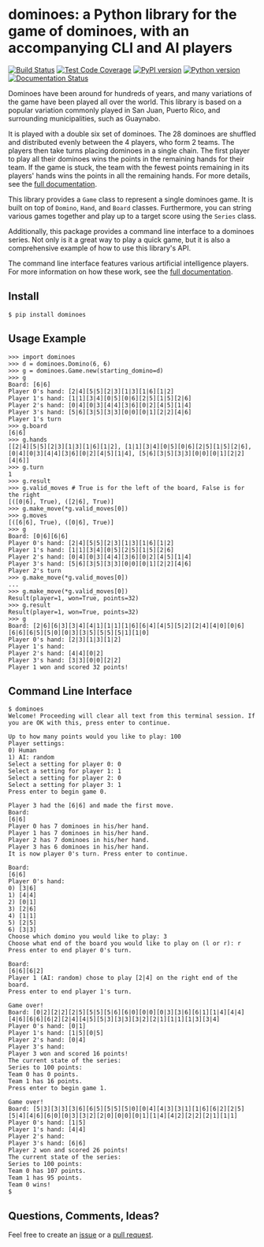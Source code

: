 dominoes: a Python library for the game of dominoes, with an accompanying CLI and AI players
============================================================================================

[![Build Status](https://travis-ci.org/abw333/dominoes.svg?branch=master)](https://travis-ci.org/abw333/dominoes)
[![Test Code Coverage](https://codecov.io/gh/abw333/dominoes/branch/master/graph/badge.svg)](https://codecov.io/gh/abw333/dominoes)
[![PyPI version](https://badge.fury.io/py/dominoes.svg)](https://badge.fury.io/py/dominoes)
[![Python version](https://img.shields.io/badge/python-3.6-brightgreen.svg)](https://www.python.org/)
[![Documentation Status](https://readthedocs.org/projects/dominoes/badge/?version=latest)](https://dominoes.readthedocs.io/en/latest/?badge=latest)

Dominoes have been around for hundreds of years, and many variations of the game have been played all over the world. This library is based on a popular variation commonly played in San Juan, Puerto Rico, and surrounding municipalities, such as Guaynabo.

It is played with a double six set of dominoes. The 28 dominoes are shuffled and distributed evenly between the 4 players, who form 2 teams. The players then take turns placing dominoes in a single chain. The first player to play all their dominoes wins the points in the remaining hands for their team. If the game is stuck, the team with the fewest points remaining in its players' hands wins the points in all the remaining hands. For more details, see the [full documentation](https://dominoes.readthedocs.io/en/latest/#game).

This library provides a	`Game` class to	represent a single dominoes game. It is built on top of `Domino`, `Hand`, and `Board` classes. Furthermore, you can string various games together and play up to a target score using the `Series` class.

Additionally, this package provides a command line interface to a dominoes series. Not only is it a great way to play a quick game, but it is also a comprehensive example of how to use this library's API.

The command line interface features various artificial intelligence players. For more information on how these work, see the [full documentation](https://dominoes.readthedocs.io/en/latest/#players).

## Install

```
$ pip install dominoes
```

## Usage Example

```
>>> import dominoes
>>> d = dominoes.Domino(6, 6)
>>> g = dominoes.Game.new(starting_domino=d)
>>> g
Board: [6|6]
Player 0's hand: [2|4][5|5][2|3][1|3][1|6][1|2]
Player 1's hand: [1|1][3|4][0|5][0|6][2|5][1|5][2|6]
Player 2's hand: [0|4][0|3][4|4][3|6][0|2][4|5][1|4]
Player 3's hand: [5|6][3|5][3|3][0|0][0|1][2|2][4|6]
Player 1's turn
>>> g.board
[6|6]
>>> g.hands
[[2|4][5|5][2|3][1|3][1|6][1|2], [1|1][3|4][0|5][0|6][2|5][1|5][2|6], [0|4][0|3][4|4][3|6][0|2][4|5][1|4], [5|6][3|5][3|3][0|0][0|1][2|2][4|6]]
>>> g.turn
1
>>> g.result
>>> g.valid_moves # True is for the left of the board, False is for the right
[([0|6], True), ([2|6], True)]
>>> g.make_move(*g.valid_moves[0])
>>> g.moves
[([6|6], True), ([0|6], True)]
>>> g
Board: [0|6][6|6]
Player 0's hand: [2|4][5|5][2|3][1|3][1|6][1|2]
Player 1's hand: [1|1][3|4][0|5][2|5][1|5][2|6]
Player 2's hand: [0|4][0|3][4|4][3|6][0|2][4|5][1|4]
Player 3's hand: [5|6][3|5][3|3][0|0][0|1][2|2][4|6]
Player 2's turn
>>> g.make_move(*g.valid_moves[0])
...
>>> g.make_move(*g.valid_moves[0])
Result(player=1, won=True, points=32)
>>> g.result
Result(player=1, won=True, points=32)
>>> g
Board: [2|6][6|3][3|4][4|1][1|1][1|6][6|4][4|5][5|2][2|4][4|0][0|6][6|6][6|5][5|0][0|3][3|5][5|5][5|1][1|0]
Player 0's hand: [2|3][1|3][1|2]
Player 1's hand:
Player 2's hand: [4|4][0|2]
Player 3's hand: [3|3][0|0][2|2]
Player 1 won and scored 32 points!
```

## Command Line Interface

```
$ dominoes
Welcome! Proceeding will clear all text from this terminal session. If you are OK with this, press enter to continue.
```

```
Up to how many points would you like to play: 100
Player settings:
0) Human
1) AI: random
Select a setting for player 0: 0
Select a setting for player 1: 1
Select a setting for player 2: 0
Select a setting for player 3: 1
Press enter to begin game 0.
```

```
Player 3 had the [6|6] and made the first move.
Board:
[6|6]
Player 0 has 7 dominoes in his/her hand.
Player 1 has 7 dominoes in his/her hand.
Player 2 has 7 dominoes in his/her hand.
Player 3 has 6 dominoes in his/her hand.
It is now player 0's turn. Press enter to continue.
```

```
Board:
[6|6]
Player 0's hand:
0) [3|6]
1) [4|4]
2) [0|1]
3) [2|6]
4) [1|1]
5) [2|5]
6) [3|3]
Choose which domino you would like to play: 3
Choose what end of the board you would like to play on (l or r): r
Press enter to end player 0's turn.
```

```
Board:
[6|6][6|2]
Player 1 (AI: random) chose to play [2|4] on the right end of the board.
Press enter to end player 1's turn.
```

```
Game over!
Board: [0|2][2|2][2|5][5|5][5|6][6|0][0|0][0|3][3|6][6|1][1|4][4|4][4|6][6|6][6|2][2|4][4|5][5|3][3|3][3|2][2|1][1|1][1|3][3|4]
Player 0's hand: [0|1]
Player 1's hand: [1|5][0|5]
Player 2's hand: [0|4]
Player 3's hand:
Player 3 won and scored 16 points!
The current state of the series:
Series to 100 points:
Team 0 has 0 points.
Team 1 has 16 points.
Press enter to begin game 1.
```

```
Game over!
Board: [5|3][3|3][3|6][6|5][5|5][5|0][0|4][4|3][3|1][1|6][6|2][2|5][5|4][4|6][6|0][0|3][3|2][2|0][0|0][0|1][1|4][4|2][2|2][2|1][1|1]
Player 0's hand: [1|5]
Player 1's hand: [4|4]
Player 2's hand:
Player 3's hand: [6|6]
Player 2 won and scored 26 points!
The current state of the series:
Series to 100 points:
Team 0 has 107 points.
Team 1 has 95 points.
Team 0 wins!
$
```

## Questions, Comments, Ideas?

Feel free to create an [issue](https://github.com/abw333/dominoes/issues) or a [pull request](https://github.com/abw333/dominoes/pulls).
